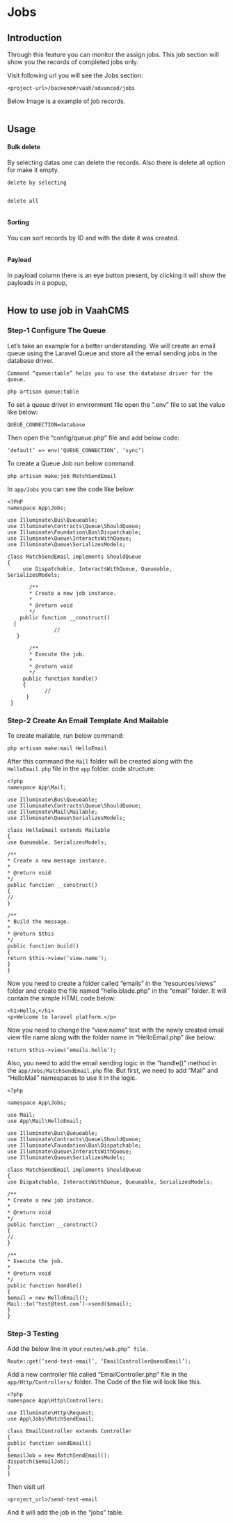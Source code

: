 # Jobs

[comment]: <> ([[toc]])

## Introduction

Through this feature you can monitor the assign jobs. This job section will show you the records of completed jobs only.

Visit following url you will see the Jobs section:

```
<project-url>/backend#/vaah/advanced/jobs
```

Below Image is a example of job records.

<img :src="$withBase('/images/job-1.png')">

## Usage

#### Bulk delete

By selecting datas one can delete the records. Also there is delete all option for make it empty.

```delete by selecting```

<img :src="$withBase('/images/job-2.png')">

```delete all```

<img :src="$withBase('/images/job-3.png')">

#### Sorting
You can sort records by ID and with the date it was created.

<img :src="$withBase('/images/job-4.png')">

#### Payload
In payload column there is an eye button present, by clicking it will show the payloads in a popup,

<img :src="$withBase('/images/job-5.png')">

## How to use job in VaahCMS

### Step-1 Configure The Queue
Let’s take an example for a better understanding. We will create an email queue using the Laravel Queue and store all the email sending jobs in the database driver.

```Command “queue:table” helps you to use the database driver for the queue.```
```
php artisan queue:table
```

To set a queue driver in environment file open the “.env” file to set the value like below:

```
QUEUE_CONNECTION=database
```
Then open the “config/queue.php” file and add below code:

```
‘default’ => env(‘QUEUE_CONNECTION’, ‘sync’)
```
To create a Queue Job run below command:

```
php artisan make:job MatchSendEmail
```
In ```app/Jobs``` you can see the code like below:

```
<?PHP
namespace App\Jobs;

use Illuminate\Bus\Queueable;
use Illuminate\Contracts\Queue\ShouldQueue;
use Illuminate\Foundation\Bus\Dispatchable;
use Illuminate\Queue\InteractsWithQueue;
use Illuminate\Queue\SerializesModels;

class MatchSendEmail implements ShouldQueue
{
     use Dispatchable, InteractsWithQueue, Queueable, SerializesModels;

       /**
       * Create a new job instance.
       *
       * @return void
       */
    public function __construct()
  {
               //
   }

       /**
       * Execute the job.
       *
       * @return void
       */
     public function handle()
     {
            //
      }
 }
```
### Step-2 Create An Email Template And Mailable

To create mailable, run below command:

```
php artisan make:mail HelloEmail
```

After this command  the ```Mail``` folder will be created along with the ```HelloEmail.php``` file in the ```app``` folder.
code structure:
```
<?php
namespace App\Mail;

use Illuminate\Bus\Queueable;
use Illuminate\Contracts\Queue\ShouldQueue;
use Illuminate\Mail\Mailable;
use Illuminate\Queue\SerializesModels;

class HelloEmail extends Mailable
{
use Queueable, SerializesModels;

/**
* Create a new message instance.
*
* @return void
*/
public function __construct()
{
//
}

/**
* Build the message.
*
* @return $this
*/
public function build()
{
return $this->view(‘view.name’);
}
}
```
Now you need to create a folder called “emails” in the “resources/views” folder and create the file named “hello.blade.php” in the “email” folder. It will contain the simple HTML code below:

```
<h1>Hello,</h1>
<p>Welcome to laravel platform.</p>
```
Now you need to change the “view.name” text with the newly created email view file name along with the folder name in “HelloEmail.php” like below:

```
return $this->view(’emails.hello’);
```
Also, you need to add the email sending logic in the “handle()” method in the ```app/Jobs/MatchSendEmail.php``` file. But first, we need to add “Mail” and “HelloMail” namespaces to use it in the logic.

```
<?php

namespace App\Jobs;

use Mail;
use App\Mail\HelloEmail;

use Illuminate\Bus\Queueable;
use Illuminate\Contracts\Queue\ShouldQueue;
use Illuminate\Foundation\Bus\Dispatchable;
use Illuminate\Queue\InteractsWithQueue;
use Illuminate\Queue\SerializesModels;

class MatchSendEmail implements ShouldQueue
{
use Dispatchable, InteractsWithQueue, Queueable, SerializesModels;

/**
* Create a new job instance.
*
* @return void
*/
public function __construct()
{
//
}

/**
* Execute the job.
*
* @return void
*/
public function handle()
{
$email = new HelloEmail();
Mail::to(‘test@test.com’)->send($email);
}
}
```
### Step-3 Testing

Add the below line in your ```routes/web.php” file.```

```
Route::get(‘send-test-email’, ‘EmailController@sendEmail’);
```
Add a new controller file called “EmailController.php” file in the ```app/Http/Controllers/``` folder. The Code of the file will look like this.

```
<?php
namespace App\Http\Controllers;

use Illuminate\Http\Request;
use App\Jobs\MatchSendEmail;

class EmailController extends Controller
{
public function sendEmail()
{
$emailJob = new MatchSendEmail();
dispatch($emailJob);
}
}
```
Then visit url
```
<project_url>/send-test-email
```
And  it will add the job in the “jobs” table.

